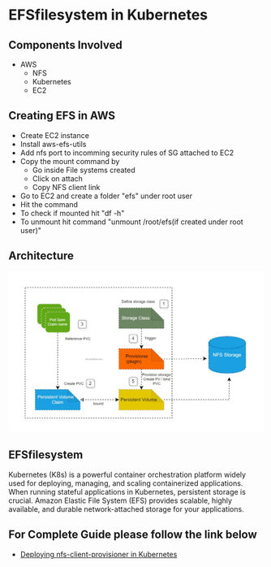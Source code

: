 # EFSfilesystem in Kubernetes

## Components Involved
* AWS
  * NFS
  * Kubernetes
  * EC2
    
## Creating EFS in AWS
* Create EC2 instance
* Install aws-efs-utils
* Add nfs port to incomming security rules of SG attached to EC2
* Copy the mount command by
  * Go inside File systems created
  * Click on attach
  * Copy NFS client link
* Go to EC2 and create a folder "efs" under root user
* Hit the command
* To check if mounted hit "df -h"
* To unmount hit command "unmount /root/efs(if created under root user)"
  

## Architecture 
![Docker-Compose_CICD_Architecture](https://github.com/supersaiyane/EFSfilesystem-in-K8s/blob/main/NFS-Provisioner-K8s-Kubernetes.jpg)


## EFSfilesystem

Kubernetes (K8s) is a powerful container orchestration platform widely used for deploying, managing, and scaling containerized applications. When running stateful applications in Kubernetes, persistent storage is crucial. Amazon Elastic File System (EFS) provides scalable, highly available, and durable network-attached storage for your applications.

## For Complete Guide please follow the link below 

* [Deploying nfs-client-provisioner in Kubernetes](https://medium.com/@gurpreet.singh_89/deploying-nfs-client-provisioner-in-kubernetes-75e240c6ec13)
